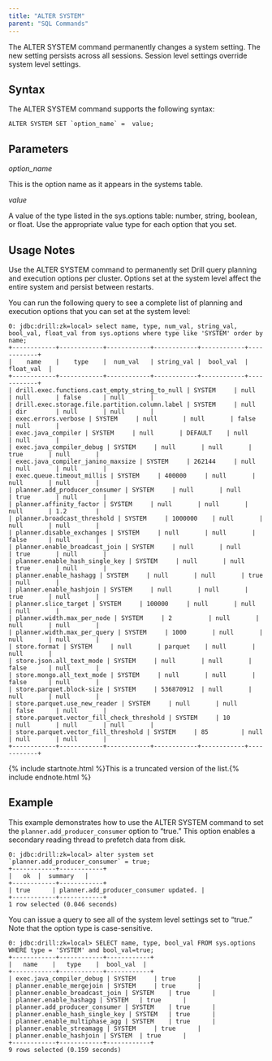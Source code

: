 ```yaml
---
title: "ALTER SYSTEM"
parent: "SQL Commands"
---
```

The ALTER SYSTEM command permanently changes a system setting. The new setting
persists across all sessions. Session level settings override system level
settings.

## Syntax

The ALTER SYSTEM command supports the following syntax:

    ALTER SYSTEM SET `option_name` =  value;

## Parameters

*option_name*

This is the option name as it appears in the systems table.

_value_

A value of the type listed in the sys.options table: number, string, boolean,
or float. Use the appropriate value type for each option that you set.

## Usage Notes

Use the ALTER SYSTEM command to permanently set Drill query planning and
execution options per cluster. Options set at the system level affect the
entire system and persist between restarts.

You can run the following query to see a complete list of planning and
execution options that you can set at the system level:

    0: jdbc:drill:zk=local> select name, type, num_val, string_val, bool_val, float_val from sys.options where type like 'SYSTEM' order by name;
    +------------+------------+------------+------------+------------+------------+
    |    name    |    type    |  num_val   | string_val |  bool_val  | float_val  |
    +------------+------------+------------+------------+------------+------------+
    | drill.exec.functions.cast_empty_string_to_null | SYSTEM     | null       | null       | false      | null       |
    | drill.exec.storage.file.partition.column.label | SYSTEM     | null       | dir        | null       | null       |
    | exec.errors.verbose | SYSTEM     | null       | null       | false      | null       |
    | exec.java_compiler | SYSTEM     | null       | DEFAULT    | null       | null       |
    | exec.java_compiler_debug | SYSTEM     | null       | null       | true       | null       |
    | exec.java_compiler_janino_maxsize | SYSTEM     | 262144     | null       | null       | null       |
    | exec.queue.timeout_millis | SYSTEM     | 400000     | null       | null       | null       |
    | planner.add_producer_consumer | SYSTEM     | null       | null       | true       | null       |
    | planner.affinity_factor | SYSTEM     | null       | null       | null       | 1.2        |
    | planner.broadcast_threshold | SYSTEM     | 1000000    | null       | null       | null       |
    | planner.disable_exchanges | SYSTEM     | null       | null       | false      | null       |
    | planner.enable_broadcast_join | SYSTEM     | null       | null       | true       | null       |
    | planner.enable_hash_single_key | SYSTEM     | null       | null       | true       | null       |
    | planner.enable_hashagg | SYSTEM     | null       | null       | true       | null       |
    | planner.enable_hashjoin | SYSTEM     | null       | null       | true       | null       |
    | planner.slice_target | SYSTEM     | 100000     | null       | null       | null       |
    | planner.width.max_per_node | SYSTEM     | 2          | null       | null       | null       |
    | planner.width.max_per_query | SYSTEM     | 1000       | null       | null       | null       |
    | store.format | SYSTEM     | null       | parquet    | null       | null       |
    | store.json.all_text_mode | SYSTEM     | null       | null       | false      | null       |
    | store.mongo.all_text_mode | SYSTEM     | null       | null       | false      | null       |
    | store.parquet.block-size | SYSTEM     | 536870912  | null       | null       | null       |
    | store.parquet.use_new_reader | SYSTEM     | null       | null       | false      | null       |
    | store.parquet.vector_fill_check_threshold | SYSTEM     | 10         | null       | null       | null       |
    | store.parquet.vector_fill_threshold | SYSTEM     | 85         | null       | null       | null       |
    +------------+------------+------------+------------+------------+------------+

{% include startnote.html %}This is a truncated version of the list.{% include endnote.html %}

## Example

This example demonstrates how to use the ALTER SYSTEM command to set the
`planner.add_producer_consumer` option to “true.” This option enables a
secondary reading thread to prefetch data from disk.

    0: jdbc:drill:zk=local> alter system set `planner.add_producer_consumer` = true;
    +------------+------------+
    |   ok  |  summary   |
    +------------+------------+
    | true      | planner.add_producer_consumer updated. |
    +------------+------------+
    1 row selected (0.046 seconds)

You can issue a query to see all of the system level settings set to “true.”
Note that the option type is case-sensitive.

    0: jdbc:drill:zk=local> SELECT name, type, bool_val FROM sys.options WHERE type = 'SYSTEM' and bool_val=true;
    +------------+------------+------------+
    |   name    |   type    |  bool_val  |
    +------------+------------+------------+
    | exec.java_compiler_debug | SYSTEM     | true      |
    | planner.enable_mergejoin | SYSTEM     | true      |
    | planner.enable_broadcast_join | SYSTEM    | true      |
    | planner.enable_hashagg | SYSTEM   | true      |
    | planner.add_producer_consumer | SYSTEM    | true      |
    | planner.enable_hash_single_key | SYSTEM   | true      |
    | planner.enable_multiphase_agg | SYSTEM    | true      |
    | planner.enable_streamagg | SYSTEM     | true      |
    | planner.enable_hashjoin | SYSTEM  | true      |
    +------------+------------+------------+
    9 rows selected (0.159 seconds)

  

